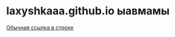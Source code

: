 # laxyshkaaa.github.io  ыавмамы
[Обычная ссылка в строке](https://github.com/laxyshkaaa/laxyshkaaa.github.io/blob/main/package-summary.html)
